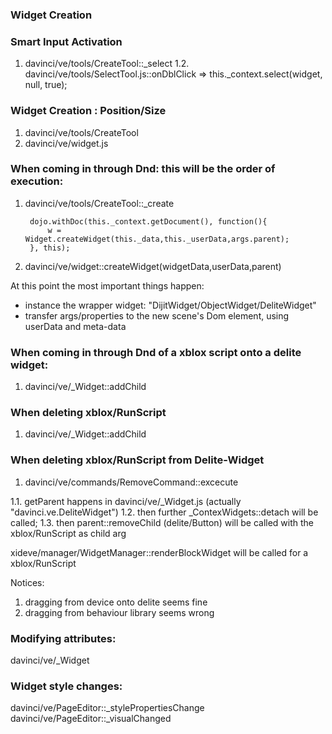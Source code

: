 ### Widget Creation


### Smart Input Activation

1. davinci/ve/tools/CreateTool::_select
1.2. davinci/ve/tools/SelectTool.js::onDblClick => this._context.select(widget, null, true);


### Widget Creation : Position/Size
1. davinci/ve/tools/CreateTool
2. davinci/ve/widget.js

### When coming in through Dnd: this will be the order of execution:

1. davinci/ve/tools/CreateTool::_create

        dojo.withDoc(this._context.getDocument(), function(){
            w = Widget.createWidget(this._data,this._userData,args.parent);
        }, this); 
        
2. davinci/ve/widget::createWidget(widgetData,userData,parent)

At this point the most important things happen:

- instance the wrapper widget: "DijitWidget/ObjectWidget/DeliteWidget"
- transfer args/properties to the new scene's Dom element, using userData and meta-data


### When coming in through Dnd of a xblox script onto a delite widget:

1. davinci/ve/_Widget::addChild


### When deleting xblox/RunScript 

1. davinci/ve/_Widget::addChild


### When deleting xblox/RunScript from Delite-Widget

1. davinci/ve/commands/RemoveCommand::excecute

1.1. getParent happens in davinci/ve/_Widget.js (actually "davinci.ve.DeliteWidget")
1.2. then further _ContexWidgets::detach will be called;
1.3. then parent::removeChild (delite/Button) will be called with the xblox/RunScript as child arg


xideve/manager/WidgetManager::renderBlockWidget will be called for a xblox/RunScript

Notices:

1. dragging from device onto delite seems fine
2. dragging from behaviour library seems wrong


### Modifying attributes: 

davinci/ve/_Widget

### Widget style changes: 

davinci/ve/PageEditor::_stylePropertiesChange
davinci/ve/PageEditor::_visualChanged

